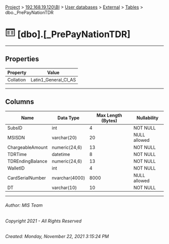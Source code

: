 #### 

[Project](../../../../index.md) > [192.168.19.120\\BI](../../../index.md) > [User databases](../../index.md) > [External](../index.md) > [Tables](Tables.md) > dbo._PrePayNationTDR

# ![Tables](../../../../Images/Table32.png) [dbo].[_PrePayNationTDR]

---

## <a name="#properties"></a>Properties

| Property | Value |
|---|---|
| Collation | Latin1_General_CI_AS |


---

## <a name="#columns"></a>Columns

| Name | Data Type | Max Length (Bytes) | Nullability |
|---|---|---|---|
| SubsID | int | 4 | NOT NULL |
| MSISDN | varchar(20) | 20 | NULL allowed |
| ChargeableAmount | numeric(24,6) | 13 | NOT NULL |
| TDRTime | datetime | 8 | NOT NULL |
| TDREndingBalance | numeric(24,6) | 13 | NOT NULL |
| WalletID | int | 4 | NOT NULL |
| CardSerialNumber | nvarchar(4000) | 8000 | NULL allowed |
| DT | varchar(10) | 10 | NOT NULL |


---

###### Author:  MIS Team

###### Copyright 2021 - All Rights Reserved

###### Created: Monday, November 22, 2021 3:15:24 PM

